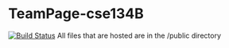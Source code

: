 # TeamPage-cse134B
[![Build Status](https://travis-ci.org/masterpavan/TeamPage-cse134B.svg?branch=Darren)](https://travis-ci.org/masterpavan/TeamPage-cse134B)
All files that are hosted are in the /public directory

